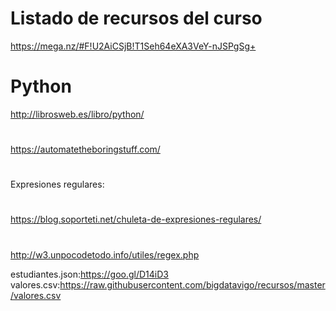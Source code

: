 # Listado de recursos del curso
https://mega.nz/#F!U2AiCSjB!T1Seh64eXA3VeY-nJSPgSg+
# Python
http://librosweb.es/libro/python/
#
https://automatetheboringstuff.com/
#
Expresiones regulares:
#
https://blog.soporteti.net/chuleta-de-expresiones-regulares/
#
http://w3.unpocodetodo.info/utiles/regex.php

estudiantes.json:https://goo.gl/D14iD3
valores.csv:https://raw.githubusercontent.com/bigdatavigo/recursos/master/valores.csv
